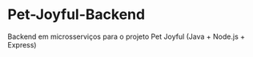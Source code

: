 # Pet-Joyful-Backend
Backend em microsserviços para o projeto Pet Joyful (Java + Node.js + Express)
